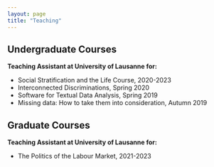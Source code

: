 ```yaml
---
layout: page
title: "Teaching"
---
```


## Undergraduate Courses
**Teaching Assistant at University of Lausanne for:**
- Social Stratification and the Life Course, 2020-2023
- Interconnected Discriminations, Spring 2020
- Software for Textual Data Analysis, Spring 2019
- Missing data: How to take them into consideration, Autumn 2019
  
## Graduate Courses
**Teaching Assistant at University of Lausanne for:**
- The Politics of the Labour Market, 2021-2023
